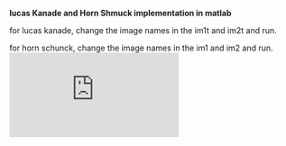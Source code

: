**lucas Kanade and Horn Shmuck implementation in matlab**

for lucas kanade, change the image names in the im1t and im2t and run.

for horn schunck, change the image names in the im1 and im2 and run.
![alt text](https://github.com/nier79/Optical-Flow/blob/master/report.pdf)

